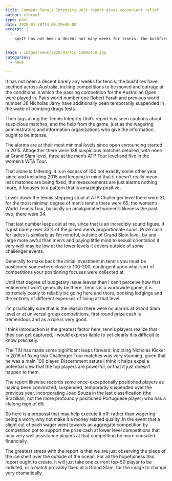 ```yaml
---
title: Comment Tennis Integrity Unit report gives convenient relief
author: xforeal 
type: post
date: 2020-01-20T14:00:29+00:00
excerpt: |
  |
    <p>It has not been a decent not many weeks for tennis: the bushfires have seethed across Australia, inciting competitions to be moved and outrage at the conditions in which the passing competition for the Australian Open were played in </p>


image : images/news/2020/01/tiu-1200x450.jpg
categories:
  - news

---
```

It has not been a decent barely any weeks for tennis: the bushfires have seethed across Australia, inciting competitions to be moved and outrage at the conditions in which the passing competition for the Australian Open were played in. Pairs world number one Robert Farah and previous world number 38 Nicholas Jarry have additionally been temporarily suspended in the wake of bombing drugs tests.

Then tags along the Tennis Integrity Unit’s report has seen cautions about suspicious matches, and the help from the game, just as the wagering administrators and information organizations who give the information, ought to be intense.

The alarms are at their most minimal levels since open announcing started in 2015. Altogether there were 138 suspicious matches detailed, with none at Grand Slam level, three at the men’s ATP Tour level and five in the women’s WTA Tour.

That alone is faltering: it is in excess of 100 not exactly some other year since and including 2015 and keeping in mind that it doesn’t really mean less matches are being fixed, the measurements are just alarms nothing more, it focuses to a pattern that is amazingly positive.

Lower down the tennis stepping stool at ATP Challenger level there were 31, for the most minimal degree of men’s tennis there were 65, the women’s World Tennis Tour, basically an amalgamated women’s likeness the past two, there were 34.

That last number leaps out at me, since that is an incredibly sound figure. It is just barely over 33% of the joined men’s proportionate sums. Prize cash for ladies is similarly as I’m mindful, outside of Grand Slam level, by and large more awful than men’s and paying little mind to sexual orientation it very well may be low at the lower levels it covers outside of some challenger events.

Generally to make back the initial investment in tennis you must be positioned somewhere close to 100-200, contingent upon what sort of competitions your positioning focuses were collected at.

Until that degree of budgetary issue leaves then I can’t perceive how that enticement won’t generally be there. Tennis is a worldwide game, it is extremely costly to reliably be going here and there, booking lodgings and the entirety of different expenses of living at that level.

I’m practically sure that is the reason there were no alarms at Grand Slam level or at universal group competitions, first round prize cash is tremendous and as a rule is very good.

I think introduction is the greatest factor here, tennis players realize that they can get captured, I would express liable to yet clearly it is difficult to know precisely.

The TIU has made some significant leaps forward: indicting Nicholas Kicker in 2018 of fixing two Challenger Tour matches was very stunning, given that he was a main 100 player. Discernment astute I think it helps expel a potential view that the top players are powerful, or that it just doesn’t happen to them.

The report likewise records some once-exceptionally positioned players as having been convincted, suspended, temporarily suspended over the previous year, incorporating Joao Souza in the last classification (the Brazillian, not the more profoundly positioned Portuguese player) who has a lifelong high of 69.

So here is a proposal that may help execute it off: rather than wagering being a worry why not make it a money related quality. In the event that a slight cut of each wager went towards an aggregate competition by competition pot to support the prize cash at lower level competitions that may very well assistance players at that competition be more consoled financially.

The greatest stress with the report is that we are just observing the piece of the ice shelf over the outside of the ocean. For all the hopefulness this report ought to create, it will just take one current top-50 player to be indicted, or a match provably fixed at a Grand Slam, for the image to change very dramatically.